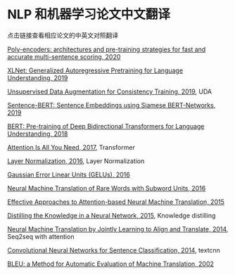 # NLP 和机器学习论文中文翻译

点击链接查看相应论文的中英文对照翻译

[Poly-encoders: architectures and pre-training strategies for fast and accurate multi-sentence scoring, 2020](https://www.yiyibooks.cn/nlp/poly-encoder/index.html)

[XLNet: Generalized Autoregressive Pretraining for Language Understanding, 2019](https://www.yiyibooks.cn/nlp/XLNet/index.html)

[Unsupervised Data Augmentation for Consistency Training, 2019](https://www.yiyibooks.cn/nlp/uda/index.html), UDA

[Sentence-BERT: Sentence Embeddings using Siamese BERT-Networks, 2019](https://www.yiyibooks.cn/nlp/SentenceBERT_Sentence_Embeddings_using_Siamese_BERTNetworks/index.html)

[BERT: Pre-training of Deep Bidirectional Transformers for Language Understanding, 2018](https://www.yiyibooks.cn/nlp/bert/main.html)

[Attention Is All You Need, 2017](https://yiyibooks.cn/yiyibooks/Attention_Is_All_You_Need/index.html), Transformer

[Layer Normalization, 2016](https://www.yiyibooks.cn/nlp/layer_norm/index.html), Layer Normalization

[Gaussian Error Linear Units (GELUs), 2016](https://www.yiyibooks.cn/nlp/gelu/main.html)

[Neural Machine Translation of Rare Words with Subword Units, 2016](https://yiyibooks.cn/yiyibooks/Neural_Machine_Translation_of_Rare_Words_with_Subword_Units/index.html)

[Effective Approaches to Attention-based Neural Machine Translation, 2015](https://yiyibooks.cn/yiyibooks/Effective_Approaches_to_Attention_Based_Neural_Machine_Translation/index.html)

[Distilling the Knowledge in a Neural Network, 2015](https://www.yiyibooks.cn/nlp/Knowledge_Distilling/index.html), Knowledge distilling

[Neural Machine Translation by Jointly Learning to Align and Translate, 2014](https://yiyibooks.cn/yiyibooks/Neural_Machine_Translation_by_Jointly_Learning_to_Align_and_Translate/index.html), Seq2seq with attention

[Convolutional Neural Networks for Sentence Classification, 2014](https://www.yiyibooks.cn/nlp/textcnn/index.html), textcnn

[BLEU: a Method for Automatic Evaluation of Machine Translation, 2002](https://yiyibooks.cn/yiyibooks/BLEU_a_Method_for_Automatic_Evaluation_of_Machine_Translation/index.html)
